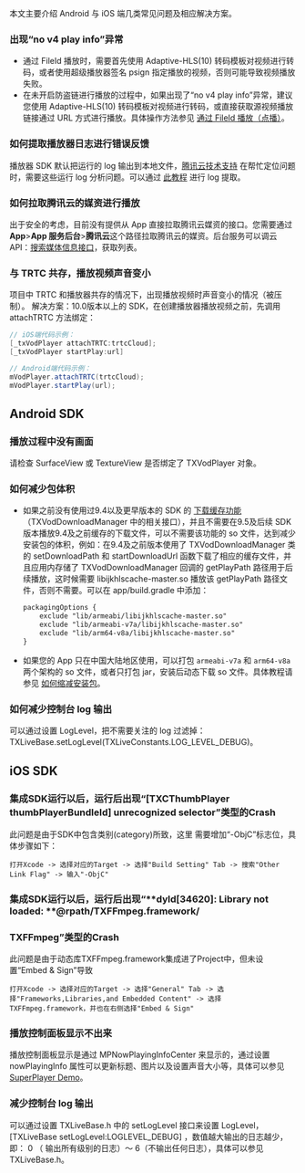 本文主要介绍 Android 与 iOS 端几类常见问题及相应解决方案。

### 出现“no v4 play info”异常
- 通过 FileId 播放时，需要首先使用 Adaptive-HLS(10) 转码模板对视频进行转码，或者使用超级播放器签名 psign 指定播放的视频，否则可能导致视频播放失败。
- 在未开启防盗链进行播放的过程中，如果出现了“no v4 play info”异常，建议您使用 Adaptive-HLS(10)  转码模板对视频进行转码，或直接获取源视频播放链接通过 URL 方式进行播放。具体操作方法参见 [通过 FileId 播放（点播）](https://cloud.tencent.com/document/product/881/20213#fileid)。

### 如何提取播放器日志进行错误反馈
播放器 SDK 默认把运行的 log 输出到本地文件，[腾讯云技术支持](https://cloud.tencent.com/document/product/266/19905) 在帮忙定位问题时，需要这些运行 log 分析问题。可以通过 [此教程](https://cloud.tencent.com/developer/article/1502366) 进行 log 提取。

### 如何拉取腾讯云的媒资进行播放

出于安全的考虑，目前没有提供从 App 直接拉取腾讯云媒资的接口。您需要通过 **App**>**App 服务后台**>**腾讯云**这个路径拉取腾讯云的媒资。后台服务可以调云 API：[搜索媒体信息接口](https://cloud.tencent.com/document/product/266/31813)，获取列表。

### 与 TRTC 共存，播放视频声音变小

项目中 TRTC 和播放器共存的情况下，出现播放视频时声音变小的情况（被压制）。
解决方案：10.0版本以上的 SDK，在创建播放器播放视频之前，先调用 attachTRTC 方法绑定：

```objective-c
// iOS端代码示例：
[_txVodPlayer attachTRTC:trtcCloud];
[_txVodPlayer startPlay:url]
```

```java
// Android端代码示例：
mVodPlayer.attachTRTC(trtcCloud);
mVodPlayer.startPlay(url);
```


## Android SDK

### 播放过程中没有画面

请检查 SurfaceView 或 TextureView 是否绑定了 TXVodPlayer 对象。

### 如何减少包体积

- 如果之前没有使用过9.4以及更早版本的 SDK 的 [下载缓存功能](https://cloud.tencent.com/document/product/881/20216#13.E3.80.81.E7.A6.BB.E7.BA.BF.E7.BC.93.E5.AD.98)（TXVodDownloadManager 中的相关接口），并且不需要在9.5及后续 SDK 版本播放9.4及之前缓存的下载文件，可以不需要该功能的 so 文件，达到减少安装包的体积，例如：在9.4及之前版本使用了 TXVodDownloadManager 类的 setDownloadPath 和 startDownloadUrl 函数下载了相应的缓存文件，并且应用内存储了 TXVodDownloadManager 回调的 getPlayPath 路径用于后续播放，这时候需要 libijkhlscache-master.so 播放该 getPlayPath 路径文件，否则不需要。可以在 app/build.gradle 中添加：
  ```xml
  packagingOptions {
      exclude "lib/armeabi/libijkhlscache-master.so"
      exclude "lib/armeabi-v7a/libijkhlscache-master.so"
      exclude "lib/arm64-v8a/libijkhlscache-master.so"
  }
  ```

- 如果您的 App 只在中国大陆地区使用，可以打包 `armeabi-v7a` 和 `arm64-v8a` 两个架构的 so 文件，或者只打包 jar，安装后动态下载 so 文件。具体教程请参见 [如何缩减安装包](https://cloud.tencent.com/document/product/647/34400#android-.E5.B9.B3.E5.8F.B0.E5.A6.82.E4.BD.95.E7.BC.A9.E5.87.8F.E5.AE.89.E8.A3.85.E5.8C.85.E4.BD.93.E7.A7.AF.EF.BC.9F)。

### 如何减少控制台 log 输出

可以通过设置 LogLevel，把不需要关注的 log 过滤掉：TXLiveBase.setLogLevel(TXLiveConstants.LOG_LEVEL_DEBUG)。

## iOS SDK

### 集成SDK运行以后，运行后出现“[TXCThumbPlayer thumbPlayerBundleId] unrecognized selector”类型的Crash

此问题是由于SDK中包含类别(category)所致，这里 需要增加“-ObjC”标志位，具体步骤如下：

```objc
打开Xcode -> 选择对应的Target -> 选择"Build Setting" Tab -> 搜索"Other Link Flag" -> 输入"-ObjC"
```

### 集成SDK运行以后，运行后出现“**dyld[34620]: Library not loaded: **@rpath/**TXFFmpeg.framework**/

### TXFFmpeg”类型的Crash

此问题是由于动态库TXFFmpeg.framework集成进了Project中，但未设置“Embed & Sign”导致

```objc
打开Xcode -> 选择对应的Target -> 选择"General" Tab -> 选择"Frameworks,Libraries,and Embedded Content" -> 选择TXFFmpeg.framework，并也在右侧选择"Embed & Sign"
```

### 播放控制面板显示不出来

播放控制面板显示是通过  MPNowPlayingInfoCenter 来显示的，通过设置 nowPlayingInfo 属性可以更新标题、图片以及设置声音大小等，具体可以参见 [SuperPlayer Demo](https://github.com/LiteAVSDK/Player_ios)。

### 减少控制台 log 输出

可以通过设置 TXLiveBase.h 中的 setLogLevel 接口来设置 LogLevel，[TXLiveBase setLogLevel:LOGLEVEL_DEBUG] ，数值越大输出的日志越少，即： 0 （ 输出所有级别的日志）～  6（不输出任何日志），具体可以参见 TXLiveBase.h。
